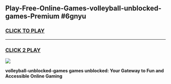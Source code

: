 
## Play-Free-Online-Games-volleyball-unblocked-games-Premium #6gnyu
<h3>
<a href="https://premium.freeplayer.one?title=volleyball-unblocked-games&ref=8M">CLICK TO PLAY</a></h3>
<hr>

<h3>
<a href="https://premium.freeplayer.one?title=volleyball-unblocked-games&ref=8M">CLICK 2 PLAY</a>
  
</h3>

<a href="https://premium.freeplayer.one?title=volleyball-unblocked-games&ref=8M"><img src="https://clearcache.store/games.png"></a>


**volleyball-unblocked-games games unblocked: Your Gateway to Fun and Accessible Online Gaming**
